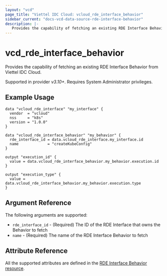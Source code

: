 ```yaml
---
layout: "vcd"
page_title: "Viettel IDC Cloud: vcloud_rde_interface_behavior"
sidebar_current: "docs-vcd-data-source-rde-interface-behavior"
description: |-
   Provides the capability of fetching an existing RDE Interface Behavior from Viettel IDC Cloud.
---
```


# vcd\_rde\_interface\_behavior

Provides the capability of fetching an existing RDE Interface Behavior from Viettel IDC Cloud.

Supported in provider *v3.10+*. Requires System Administrator privileges.

## Example Usage

```hcl
data "vcloud_rde_interface" "my_interface" {
  vendor  = "vcloud"
  nss     = "k8s"
  version = "1.0.0"
}

data "vcloud_rde_interface_behavior" "my_behavior" {
  rde_interface_id = data.vcloud_rde_interface.my_interface.id
  name             = "createKubeConfig"
}

output "execution_id" {
  value = data.vcloud_rde_interface_behavior.my_behavior.execution.id
}

output "execution_type" {
  value = data.vcloud_rde_interface_behavior.my_behavior.execution.type
}
```

## Argument Reference

The following arguments are supported:

* `rde_interface_id` - (Required) The ID of the RDE Interface that owns the Behavior to fetch
* `name` - (Required) The name of the RDE Interface Behavior to fetch

## Attribute Reference

All the supported attributes are defined in the
[RDE Interface Behavior resource](/providers/terraform-viettelidc/vcloud/latest/docs/resources/rde_interface_behavior#argument-reference).
